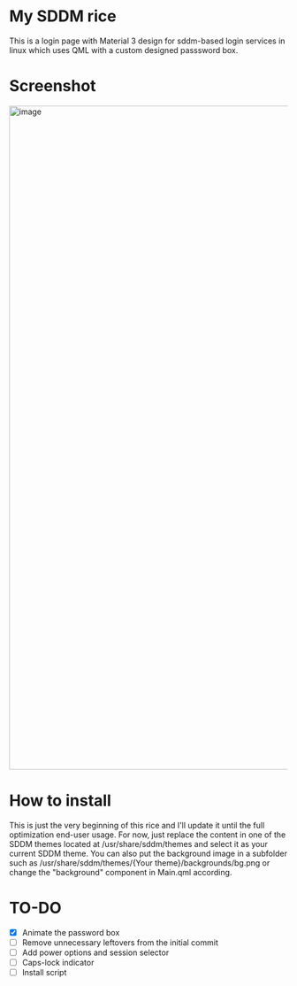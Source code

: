 # My SDDM rice
This is a login page with Material 3 design for sddm-based login services in linux which uses QML with a custom designed passsword box.
# Screenshot
<img width="1920" height="1200" alt="image" src="https://github.com/user-attachments/assets/c884fca0-360d-4c7c-984b-68f223e0da1c" />

# How to install
This is just the very beginning of this rice and I'll update it until the full optimization end-user usage. For now, just replace the content in one of the SDDM themes located at /usr/share/sddm/themes and select it as your current SDDM theme. You can also put the background image in a subfolder such as /usr/share/sddm/themes/{Your theme}/backgrounds/bg.png or change the "background" component in Main.qml according.
# TO-DO
- [x] Animate the password box
- [ ] Remove unnecessary leftovers from the initial commit 
- [ ] Add power options and session selector
- [ ] Caps-lock indicator
- [ ] Install script
